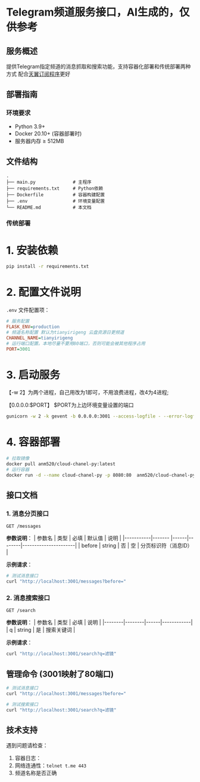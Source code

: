 # Telegram频道服务接口，AI生成的，仅供参考

## 服务概述
提供Telegram指定频道的消息抓取和搜索功能，支持容器化部署和传统部署两种方式 配合[天翼订阅程序](https://github.com/Anm520/189-cloud-subscribe)更好
## 部署指南

### 环境要求
- Python 3.9+
- Docker 20.10+ (容器部署时)
- 服务器内存 ≥ 512MB

## 文件结构
```
.
├── main.py              # 主程序
├── requirements.txt     # Python依赖
├── Dockerfile           # 容器构建配置
├── .env                 # 环境变量配置
└── README.md            # 本文档
```

### 传统部署

# 1. 安装依赖
```bash
pip install -r requirements.txt
```
# 2. 配置文件说明
`.env` 文件配置项：
```ini
# 服务配置
FLASK_ENV=production
# 频道名称配置 默认为tianyirigeng 云盘资源日更频道
CHANNEL_NAME=tianyirigeng
# 运行端口配置。本地尽量不要用80端口，否则可能会被其他程序占用
PORT=3001
```
# 3. 启动服务 
【-w 2】为两个进程，自己用改为1即可，不用浪费进程，改4为4进程;  

【0.0.0.0:$PORT】 $PORT为上边环境变量设置的端口
```bash
gunicorn -w 2 -k gevent -b 0.0.0.0:3001 --access-logfile - --error-logfile - "main:app"
```
# 4. 容器部署
```bash
# 拉取镜像
docker pull anm520/cloud-chanel-py:latest
# 运行容器
docker run -d --name cloud-chanel-py -p 8080:80  anm520/cloud-chanel-py:latest
```
## 接口文档

### 1. 消息分页接口
`GET /messages`

**参数说明**：
| 参数名     | 类型   | 必填 | 默认值 | 说明                 |
|-----------|------- |------|--------|----------------------|
| before    | string | 否   | 空     | 分页标识符（消息ID） |

**示例请求**： 
```bash
# 测试消息接口
curl "http://localhost:3001/messages?before="
```

### 2. 消息搜索接口
`GET /search`

**参数说明**：
| 参数名 | 类型   | 必填 | 说明       |
|--------|--------|------|------------|
| q      | string | 是   | 搜索关键词 |

**示例请求**：
```bash
curl "http://localhost:3001/search?q=滤镜"
```



## 管理命令 (3001映射了80端口)
```bash
# 测试消息接口
curl "http://localhost:3001/messages?before="

# 测试搜索接口
curl "http://localhost:3001/search?q=滤镜"
```

## 技术支持
遇到问题请检查：
1. 容器日志：
2. 网络连通性：`telnet t.me 443`
3. 频道名称是否正确
